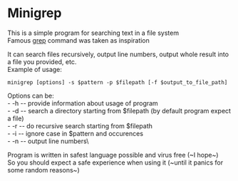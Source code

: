 # **Minigrep**

This is a simple program for searching text in a file system\
Famous [grep](https://man7.org/linux/man-pages/man1/grep.1.html) command was taken as inspiration

It can search files recursively, output line numbers, output whole result into a file you provided, etc.\
Example of usage:
```
minigrep [options] -s $pattern -p $filepath [-f $output_to_file_path]
```
Options can be:\
    - -h -- provide information about usage of program\
    - -d -- search a directory starting from $filepath (by default program expect a file)\
    - -r -- do recursive search starting from $filepath\
    - -i -- ignore case in $pattern and occurences\
    - -n -- output line numbers\

Program is written in safest language possible and virus free (~I hope~)\
So you should expect a safe experience when using it (~until it panics for some random reasons~)
